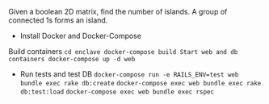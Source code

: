 Given a boolean 2D matrix, find the number of islands. A group of connected 1s forms an island. 


* Install Docker and Docker-Compose

Build containers
``cd enclave
docker-compose build
Start web and db containers
docker-compose up -d web``

* Run tests and test DB
  `docker-compose run -e RAILS_ENV=test web bundle exec rake db:create`
  `docker-compose exec web bundle exec rake db:test:load`
  `docker-compose exec web bundle exec rspec`
  
